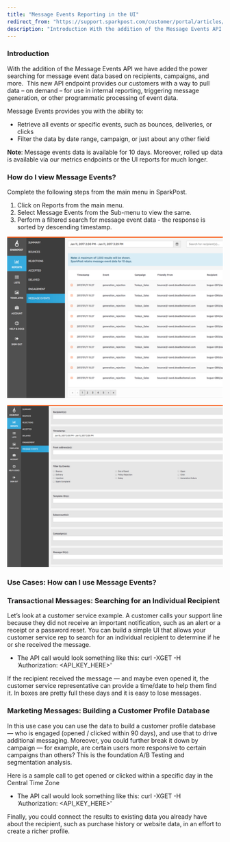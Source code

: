 ```yaml
---
title: "Message Events Reporting in the UI"
redirect_from: "https://support.sparkpost.com/customer/portal/articles/2240051-message-events-reporting-in-the-ui"
description: "Introduction With the addition of the Message Events API we have added the power searching for message event data based on recipients campaigns and more This new API endpoint provides our customers with a way to pull data on demand for use in internal reporting triggering message generation or other..."
---
```


### Introduction

With the addition of the Message Events API we have added the power searching for message event data based on recipients, campaigns, and more.  This new API endpoint provides our customers with a way to pull data – on demand – for use in internal reporting, triggering message generation, or other programmatic processing of event data.

Message Events provides you with the ability to:

*   Retrieve all events or specific events, such as bounces, deliveries, or clicks
*   Filter the data by date range, campaign, or just about any other field

**Note**: Message events data is available for 10 days. Moreover, rolled up data is available via our metrics endpoints or the UI reports for much longer.

 ### How do I view Message Events? 

Complete the following steps from the main menu in SparkPost.

1.  Click on Reports from the main menu.
2.  Select Message Events from the Sub-menu to view the same.
3.  Perform a filtered search for message event data - the response is sorted by descending timestamp.

![](media/message-events-reporting-in-the-ui/message_events_original.jpg)

![](media/message-events-reporting-in-the-ui/filters_original.jpg)

 ### Use Cases: How can I use Message Events? 

 ### Transactional Messages: Searching for an Individual Recipient 

Let’s look at a customer service example. A customer calls your support line because they did not receive an important notification, such as an alert or a receipt or a password reset. You can build a simple UI that allows your customer service rep to search for an individual recipient to determine if he or she received the message.

*   The API call would look something like this:
    curl -XGET -H ‘Authorization: <API_KEY_HERE>' 

If the recipient received the message — and maybe even opened it, the customer service representative can provide a time/date to help them find it. In boxes are pretty full these days and it is easy to lose messages.

 ### Marketing Messages: Building a Customer Profile Database 

In this use case you can use the data to build a customer profile database — who is engaged (opened / clicked within 90 days), and use that to drive additional messaging. Moreover, you could further break it down by campaign — for example, are certain users more responsive to certain campaigns than others? This is the foundation A/B Testing and segmentation analysis.

Here is a sample call to get opened or clicked within a specific day in the Central Time Zone

*   The API call would look something like this:
    curl -XGET -H ‘Authorization: <API_KEY_HERE>'

Finally, you could connect the results to existing data you already have about the recipient, such as purchase history or website data, in an effort to create a richer profile.